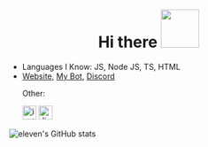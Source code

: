 <h1 align="center">Hi there <img src="https://media.tenor.com/images/17fcbd0ce85dccfae8b03f4b2b06fc97/tenor.gif" height="69px"></h1>

<ul>
  <li>Languages I Know: JS, Node JS, TS, HTML</li>
  <li><a target="_blank" href="https://eleven011.xyz">Website</a>, <a target="_blank" href="https://naturalbot.xyz/">My Bot</a>, <a target="_blank" href="https://discord.gg/roxybotlist">Discord</a></li>
  <p>Other:</p>
  <a target="_blank" href="https://www.instagram.com/yasincakmak.x/"><img height="25px" src="https://upload.wikimedia.org/wikipedia/commons/thumb/e/e7/Instagram_logo_2016.svg/768px-Instagram_logo_2016.svg.png" title="instagram"></a> <a target="_blank" href="https://discord.com/users/817498472546041888"><img height="25px" src="https://discord.com/assets/f9bb9c4af2b9c32a2c5ee0014661546d.png" title="discord"></a>
</ul>

![eleven's GitHub stats](https://github-readme-stats.vercel.app/api?username=eleventhe&show_icons=true&theme=radical)
<br>

